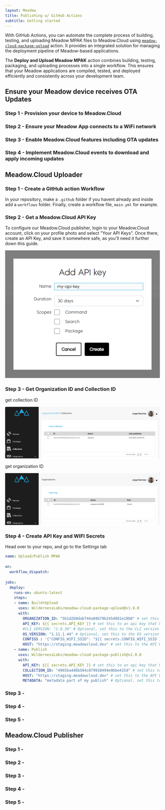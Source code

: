 ```yaml
---
layout: Meadow
title: Publishing w/ GitHub Actions
subtitle: Getting started
---
```


With GitHub Actions, you can automate the complete process of building, testing, and uploading Meadow MPAK files to Meadow.Cloud using [`meadow-cloud-package-upload`](https://github.com/WildernessLabs/meadow-cloud-package-upload) action. It provides an integrated solution for managing the deployment pipeline of Meadow-based applications.

The **Deploy and Upload Meadow MPAK** action combines building, testing, packaging, and uploading processes into a single workflow. This ensures that your Meadow applications are compiled, tested, and deployed efficiently and consistently across your development team.

## Ensure your Meadow device receives OTA Updates

### Step 1 - Provision your device to Meadow.Cloud

### Step 2 - Ensure your Meadow App connects to a WiFi network

### Step 3 - Enable Meadow.Cloud features including OTA updates

### Step 4 - Implement Meadow.Cloud events to download and apply incoming updates

## Meadow.Cloud Uploader

### Step 1 - Create a GitHub action Workflow

In your repository, make a `.github` folder if you havent already and inside add a `workflows` folder. Finally, create a workflow file, `main.yml` for example.

### Step 2 - Get a Meadow.Cloud API Key

To configure our Meadow.Cloud publisher, login to your Meadow.Cloud account, click on your profile photo and select "Your API Keys". Once there, create an API Key, and save it somewhere safe, as you'll need it further down this guide.

![Create API key](wildernesslabs-api-key.jpg)

### Step 3 - Get Organization ID and Collection ID

get collection ID

![Get collection ID](wildernesslabs-collection-id.png)

get organization ID

![Get organization ID](wildernesslabs-organization-id.png)

### Step 4 - Create API Key and WIFI Secrets

Head over to your repo, and go to the Settings tab




```yml
name: Upload/Publish MPAK

on:
  workflow_dispatch:

jobs:
  deploy:
    runs-on: ubuntu-latest
    steps:
    - name: Build+Upload
      uses: WildernessLabs/meadow-cloud-package-upload@v1.0.0
      with:        
        ORGANIZATION_ID: "5b1d2b0dab744a04b79b245d881e18b8" # set this to your organization
        API_KEY: ${{ secrets.API_KEY }} # set this to an api key that has package scope        
        #CLI_VERSION: "2.0.30" # Optional, set this to the CLI version if required
        OS_VERSION: "1.11.1.44" # Optional, set this to the OS version if required        
        CONFIGS : '{"CONFIG_WIFI_SSID": "${{ secrets.CONFIG_WIFI_SSID }}", "CONFIG_WIFI_PASS": "${{ secrets.CONFIG_WIFI_PASS }}"}' # Optional, set this to a matching token to replaced within your *.yaml files if required
        HOST: "https://staging.meadowcloud.dev" # set this to the API URL and if not specified will publish to production  
    - name: Publish
      uses: WildernessLabs/meadow-cloud-package-publish@v1.0.0
      with:        
        API_KEY: ${{ secrets.API_KEY }} # set this to an api key that has package scope        
        COLLECTION_ID: "4965ba4d6b504c879928494e9bbe415d" # set this to an api key that has package scope        
        HOST: "https://staging.meadowcloud.dev" # set this to the API URL and if not specified will publish to production  
        METADATA: "metadata part of my publish" # Optional, set this to the desired metadata for publish if required
```

### Step 3 - 

### Step 4 - 

### Step 5 - 

## Meadow.Cloud Publisher

### Step 1 - 

### Step 2 - 

### Step 3 - 

### Step 4 - 

### Step 5 - 